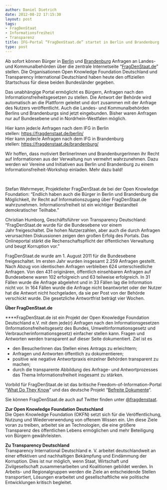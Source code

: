 ```yaml
---
author: Daniel Dietrich
date: 2012-08-22 17:15:30
layout: post
tags:
- FragDenStaat
- Informationsfreiheit
- Transparenz
title: IFG-Portal “FragDenStaat.de” startet in Berlin und Brandenburg
type: post
---
```


Ab sofort können Bürger in [Berlin](https://fragdenstaat.de/berlin/) und [Brandenburg](https://fragdenstaat.de/brandenburg/) Anfragen an Landes- und Kommunalbehörden über die zentrale Internetseite “[FragDenStaat.de](http://fragdenstaat.de/)” stellen. Die Organisationen Open Knowledge Foundation Deutschland und Transparency International Deutschland haben heute den offiziellen Startschuss für diese beiden Bundesländer gegeben.

Das unabhängige Portal ermöglicht es Bürgern, Anfragen nach den Informationsfreiheitsgesetzen zu stellen. Die Antwort der Behörde wird automatisch an die Plattform geleitet und dort zusammen mit der Anfrage des Nutzers veröffentlicht. Auch die Landes- und Kommunalbehörden Berlins und Brandenburgs sind jetzt eingebunden. Bisher waren Anfragen nur auf Bundesebene und in Nordrhein-Westfalen möglich.

Hier kann jeder/e Anfragen nach dem IFG in Berlin stellen: <https://fragdenstaat.de/berlin/>  
Hier kann jeder/e Anfragen nach dem IFG in Brandenburg stellen: <https://fragdenstaat.de/brandenburg/>

Wir hoffen, dass motiviert BerlinerInnen und BrandenburgerInnen ihr Recht auf Informationen aus der Verwaltung nun vermehrt wahrzunehmen. Dazu werden wir Vereine und Initiativen aus Berlin und Brandenburg zu einem Informationsfreiheit-Workshop einladen. Mehr dazu bald!

 

Stefan Wehrmeyer, Projektleiter FragDenStaat.de bei der Open Knowledge Foundation: “Endlich haben auch die Bürger in Berlin und Brandenburg die Möglichkeit, ihr Recht auf Informationszugang über FragDenStaat.de wahrzunehmen. Informationsfreiheit ist ein wichtiger Bestandteil demokratischer Teilhabe.”

Christian Humborg, Geschäftsführer von Transparency Deutschland: “FragDenStaat.de wurde für die Bundesebene vor einem Jahr freigeschaltet. Die hohen Nutzerzahlen, aber auch die durch Anfragen verursachten Diskussionen zeigen den großen Erfolg des Portals. Das Onlineportal stärkt die Rechenschaftspflicht der öffentlichen Verwaltung und beugt Korruption vor.”

FragDenStaat.de wurde am 1. August 2011 für die Bundesebene freigeschaltet. Im ersten Jahr wurden insgesamt 2.259 Anfragen gestellt. Nach Abzug von identischen Anfragen verbleiben 624 unterschiedliche Anfragen. Von den 431 originären, öffentlich einsehbaren Anfragen auf Bundesebene waren 102 erfolgreich und 63 teilweise erfolgreich. In 31 Fällen wurde die Anfrage abgelehnt und in 33 Fällen lag die Information nicht vor. In 164 Fällen wurde die Anfrage nicht beantwortet oder der Nutzer hat die Antwort nicht hochgeladen, da sie per Post von der Behörde verschickt wurde. Die gesetzliche Antwortfrist beträgt vier Wochen.

**Über FragDenStaat.de**

****FragDenStaat.de ist ein Projekt der Open Knowledge Foundation Deutschland e.V. mit dem jede(r) Anfragen nach den Informationsgesetzen (Informationsfreiheitsgesetz des Bundes, Umweltinformationsgesetz und Verbraucherinformationsgesetz) einfacher stellen kann. Fragen und Antworten werden transparent auf dieser Seite dokumentiert. Ziel ist es

  * den BesucherInnen das Stellen eines Antrags zu erleichtern;
  * Anfragen und Antworten öffentlich zu dokumentieren;
  * positive wie negative Antwortpraxis einzelner Behörden transparent zu machen;
  * durch die transparente Abbildung des Anfrage- und Antwortprozesses das Thema Informationsfreiheit insgesamt zu stärken.

Vorbild für FragDenStaat.de ist das britische Freedom-of-Information-Portal “[What Do They Know](http://whatdotheyknow.com/)” und das deutsche Projekt “[Befreite Dokumente](http://www.befreite-dokumente.de/)“.

Sie können FragDenStaat.de auch auf Twitter finden unter [@fragdenstaat](https://twitter.com/fragdenstaat).

**Zur Open Knowledge Foundation Deutschland**  
Die Open Knowledge Foundation (OKFN) setzt sich für die Veröffentlichung, Nutzung und Wiederverwendung von offenem Wissen ein. Um diese Ziele voran zu treiben, arbeitet sie an Technologien, die eine größere Transparenz des öffentlichen Lebens ermöglichen und mehr Beteiligung von Bürgern gewährleisten.

**Zu Transparency Deutschland**  
Transparency International Deutschland e. V. arbeitet deutschlandweit an einer effektiven und nachhaltigen Bekämpfung und Eindämmung der Korruption. Dies ist nur möglich, wenn Staat, Wirtschaft und Zivilgesellschaft zusammenarbeiten und Koalitionen gebildet werden. In Arbeits- und Regionalgruppen werden die Ziele an entscheidende Stellen transportiert, Lösungen erarbeitet und gesellschaftliche wie politische Entwicklungen kritisch begleitet.